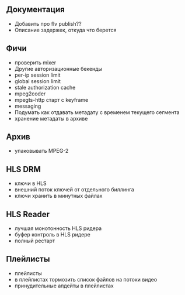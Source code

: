 Документация
------------

* Добавить про flv publish??
* Описание задержек, откуда что берется

Фичи
----

* проверить mixer
* Другие авторизационные бекенды
* per-ip session limit
* global session limit
* stale authorization cache
* mpeg2coder
* mpegts-http старт с keyframe
* messaging
* Подумать как отдавать метадату с временем текущего сегмента
* хранение метадаты в архиве

Архив
-----

* упаковывать MPEG-2


HLS DRM
-------

* ключи в HLS
* внешний поток ключей от отдельного биллинга
* ключи хранить в минутных файлах

HLS Reader
---------
* лучшая монотонность HLS ридера
* буфер контроль в HLS ридере
* полный рестарт

Плейлисты
---------
* плейлисты
* в плейлистах тормозить список файлов на потоки видео
* принудительные апдейты в плейлистах

